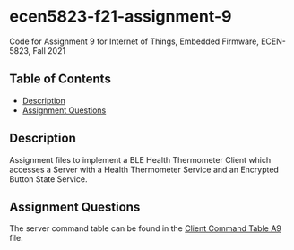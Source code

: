 # ecen5823-f21-assignment-9
Code for Assignment 9 for Internet of Things, Embedded Firmware, ECEN-5823, Fall 2021


## Table of Contents
* [Description](#description)
* [Assignment Questions](#assignmentquestions)

## Description
Assignment files to implement a BLE Health Thermometer Client which accesses a Server with a Health Thermometer Service and an Encrypted Button State Service.

## Assignment Questions
The server command table can be found in the [Client Command Table A9](https://github.com/CU-ECEN-5823/ecen5823-assignment9-DhruvHMehta/blob/main/questions/Client%20Command%20Table%20A9.xlsx) file. 
